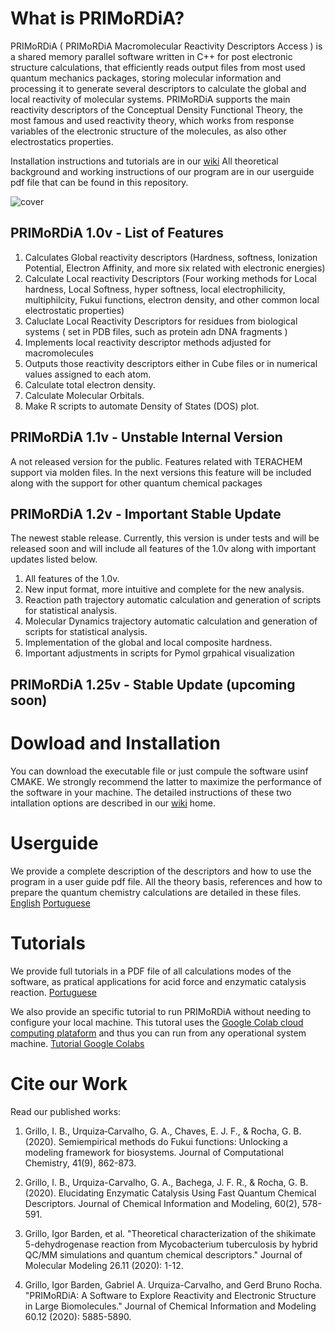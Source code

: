 # What is PRIMoRDiA?

PRIMoRDiA ( PRIMoRDiA Macromolecular Reactivity
Descriptors Access ) is a shared memory parallel software
written in C++ for post electronic structure calculations, that
efficiently reads output files from most used quantum mechanics packages, storing molecular information and processing
it to generate several descriptors to calculate the global and
local reactivity of molecular systems. PRIMoRDiA supports
the main reactivity descriptors of the Conceptual Density
Functional Theory, the most famous and used reactivity theory, which works from response variables of the electronic
structure of the molecules, as also other electrostatics properties.

Installation instructions and tutorials are in our [wiki](https://github.com/igorChem/PRIMoRDiA1.0v/wiki)
All theoretical background and working instructions of our program are in our userguide pdf file that can be found in this repository. 


![cover](https://github.com/igorChem/PRIMoRDiA1.0v/blob/master/Repo_images/cover.png)

## PRIMoRDiA 1.0v - List of Features 

1. Calculates Global reactivity descriptors 
  (Hardness, softness, Ionization Potential, Electron Affinity, and more six related with electronic energies)
2. Calculate Local reactivity Descriptors
(Four working methods for Local hardness, Local Softness, hyper softness, local electrophilicity, multiphilcity, Fukui functions, electron density, and other common local electrostatic properties)
3. Caluclate Local Reactivity Descriptors for residues from biological systems ( set in PDB files, such as protein adn DNA fragments )
4. Implements local reactivity descriptor methods adjusted for macromolecules
5. Outputs those reactivity descriptors either in Cube files or in numerical values assigned to each atom.
6. Calculate total electron density.
7. Calculate Molecular Orbitals.
8. Make R scripts to automate Density of States (DOS) plot.

## PRIMoRDiA 1.1v - Unstable Internal Version

A not released version for the public. 
Features related with  TERACHEM support via molden files.
In the next versions this feature will be included along with the support for other quantum chemical packages

## PRIMoRDiA 1.2v - Important Stable Update  

The newest stable release.
Currently, this version is under tests and will be released soon and will include all features of the 1.0v along with important updates listed below. 

1. All features of the 1.0v.
2. New input format, more intuitive and complete for the new analysis.
3. Reaction path trajectory automatic calculation and generation of scripts for statistical analysis.
4. Molecular Dynamics trajectory automatic calculation and generation of scripts for statistical analysis.
5. Implementation of the global and local composite hardness.
6. Important adjustments in scripts for Pymol grpahical visualization 

## PRIMoRDiA 1.25v - Stable Update (upcoming soon)


# Dowload and Installation

You can download the executable file or just compule the software usinf CMAKE. 
We strongly recommend the latter to maximize the performance of the software in your machine. 
The detailed instructions of these two intallation options are described in our [wiki](https://github.com/igorChem/PRIMoRDiA1.0v/wiki) home. 


# Userguide 

We provide a complete description of the descriptors and how to use the program in a user guide pdf file. 
All the theory basis, references and how to prepare the quantum chemistry calculations are detailed in these files. 
[English](https://github.com/igorChem/PRIMoRDiA1.0v/blob/master/user_guide_EN.pdf)
[Portuguese](https://github.com/igorChem/PRIMoRDiA1.0v/blob/master/user_guide_EN.pd)

# Tutorials

We provide full tutorials in a PDF file of all calculations modes of the software, as pratical applications for acid force and enzymatic catalysis reaction. 
[Portuguese]()

We also provide an specific tutorial to run PRIMoRDiA without needing to configure your local machine. 
This tutoral uses the [Google Colab cloud computing plataform](https://colab.research.google.com) and thus you can run from any operational system machine.
[Tutorial Google Colabs](https://github.com/igorChem/PRIMoRDiA1.0v/blob/master/Tutorial_PRIMoRDiA_Colab.ipynb)

# Cite our Work

Read our published works: 

1. Grillo, I. B., Urquiza‐Carvalho, G. A., Chaves, E. J. F., & Rocha, G. B. (2020). Semiempirical methods do Fukui functions: Unlocking a modeling framework for biosystems. Journal of Computational Chemistry, 41(9), 862-873.

2. Grillo, I. B., Urquiza-Carvalho, G. A., Bachega, J. F. R., & Rocha, G. B. (2020). Elucidating Enzymatic Catalysis Using Fast Quantum Chemical Descriptors. Journal of Chemical Information and Modeling, 60(2), 578-591.

3. Grillo, Igor Barden, et al. "Theoretical characterization of the shikimate 5-dehydrogenase reaction from Mycobacterium tuberculosis by hybrid QC/MM simulations and quantum chemical descriptors." Journal of Molecular Modeling 26.11 (2020): 1-12.

4. Grillo, Igor Barden, Gabriel A. Urquiza-Carvalho, and Gerd Bruno Rocha. "PRIMoRDiA: A Software to Explore Reactivity and Electronic Structure in Large Biomolecules." Journal of Chemical Information and Modeling 60.12 (2020): 5885-5890.



